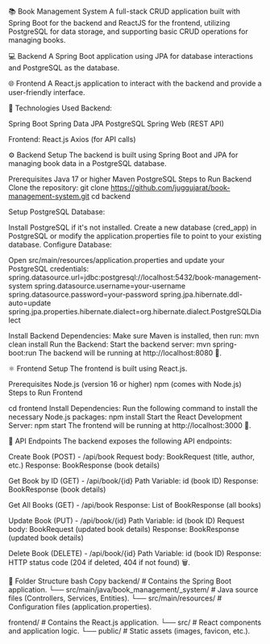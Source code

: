 📚 Book Management System
A full-stack CRUD application built with Spring Boot for the backend and ReactJS for the frontend, utilizing PostgreSQL for data storage, and supporting basic CRUD operations for managing books.

💻 Backend
A Spring Boot application using JPA for database interactions and PostgreSQL as the database.

🌐 Frontend
A React.js application to interact with the backend and provide a user-friendly interface.

🔧 Technologies Used
Backend:

Spring Boot
Spring Data JPA
PostgreSQL
Spring Web (REST API)

Frontend:
React.js
Axios (for API calls)


⚙️ Backend Setup
The backend is built using Spring Boot and JPA for managing book data in a PostgreSQL database.

Prerequisites
Java 17 or higher
Maven
PostgreSQL
Steps to Run Backend
Clone the repository:
git clone https://github.com/juggujarat/book-management-system.git
cd backend

Setup PostgreSQL Database:

Install PostgreSQL if it's not installed.
Create a new database (cred_app) in PostgreSQL or modify the application.properties file to point to your existing database.
Configure Database:

Open src/main/resources/application.properties and update your PostgreSQL credentials:
spring.datasource.url=jdbc:postgresql://localhost:5432/book-management-system
spring.datasource.username=your-username
spring.datasource.password=your-password
spring.jpa.hibernate.ddl-auto=update
spring.jpa.properties.hibernate.dialect=org.hibernate.dialect.PostgreSQLDialect


Install Backend Dependencies:
Make sure Maven is installed, then run:
 mvn clean install
Run the Backend:
Start the backend server:
mvn spring-boot:run
The backend will be running at http://localhost:8080 🚀.

⚛️ Frontend Setup
The frontend is built using React.js.

Prerequisites
Node.js (version 16 or higher)
npm (comes with Node.js)
Steps to Run Frontend

cd frontend
Install Dependencies:
Run the following command to install the necessary Node.js packages:
npm install
Start the React Development Server:
npm start
The frontend will be running at http://localhost:3000 🌟.


🔌 API Endpoints
The backend exposes the following API endpoints:

Create Book (POST) - /api/book
Request body: BookRequest (title, author, etc.)
Response: BookResponse (book details)

Get Book by ID (GET) - /api/book/{id}
Path Variable: id (book ID)
Response: BookResponse (book details)

Get All Books (GET) - /api/book
Response: List of BookResponse (all books)

Update Book (PUT) - /api/book/{id}
Path Variable: id (book ID)
Request body: BookRequest (updated book details)
Response: BookResponse (updated book details)

Delete Book (DELETE) - /api/book/{id}
Path Variable: id (book ID)
Response: HTTP status code (204 if deleted, 404 if not found) 🗑️.

📁 Folder Structure
bash
Copy
backend/        # Contains the Spring Boot application.
└── src/main/java/book_management/_system/   # Java source files (Controllers, Services, Entities).
└── src/main/resources/                       # Configuration files (application.properties).

frontend/       # Contains the React.js application.
└── src/        # React components and application logic.
└── public/     # Static assets (images, favicon, etc.).


